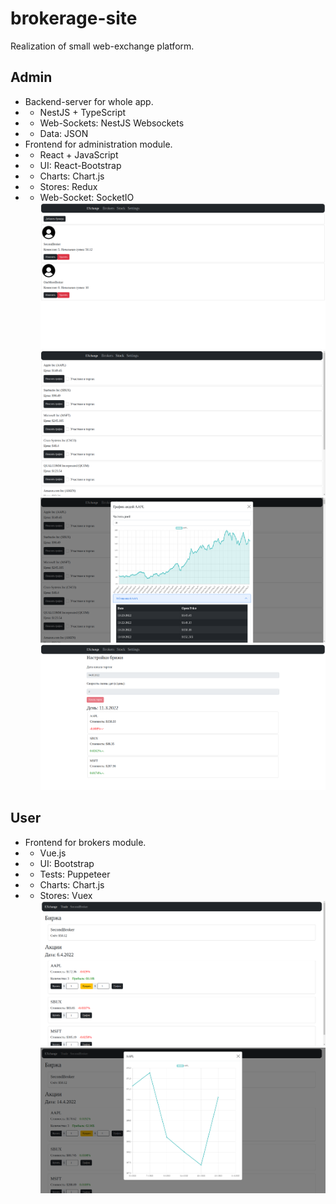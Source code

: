# brokerage-site
Realization of small web-exchange platform.
## Admin
+ Backend-server for whole app.
+ + NestJS + TypeScript
+ + Web-Sockets: NestJS Websockets
+ + Data: JSON
+ Frontend for administration module.
+ + React + JavaScript
+ + UI: React-Bootstrap
+ + Charts: Chart.js
+ + Stores: Redux
+ + Web-Socket: SocketIO
    ![Brokers](./img-source/1.png)
    ![Stock](./img-source/2.png)
    ![StockFig](./img-source/3.png)
    ![Settings](./img-source/4.png)
## User
+ Frontend for brokers module.
+ + Vue.js
+ + UI: Bootstrap
+ + Tests: Puppeteer
+ + Charts: Chart.js
+ + Stores: Vuex
    ![Trade](./img-source/5.png)
    ![TradeFig](./img-source/6.png)
